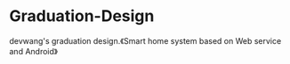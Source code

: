 # Graduation-Design
devwang's graduation design.《Smart home system based on Web service and Android》

